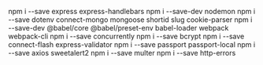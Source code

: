 npm i --save express express-handlebars
npm i --save-dev nodemon
npm i --save dotenv connect-mongo mongoose shortid slug cookie-parser
npm i --save-dev @babel/core @babel/preset-env babel-loader webpack webpack-cli
npm i --save concurrently
npm i --save bcrypt
npm i --save connect-flash express-validator
npm i --save passport passport-local
npm i --save axios sweetalert2
npm i --save multer
npm i --save http-errors